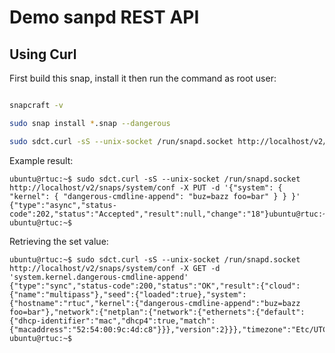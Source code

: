 # Demo sanpd REST API

## Using Curl

First build this snap, install it then run the command as root user:
```bash

snapcraft -v

sudo snap install *.snap --dangerous

sudo sdct.curl -sS --unix-socket /run/snapd.socket http://localhost/v2/snaps/system/conf -X PUT -d '{"system": { "kernel": { "dangerous-cmdline-append": "buz=bazz foo=bar" } } }'

```

Example result:

```console
ubuntu@rtuc:~$ sudo sdct.curl -sS --unix-socket /run/snapd.socket http://localhost/v2/snaps/system/conf -X PUT -d '{"system": { "kernel": { "dangerous-cmdline-append": "buz=bazz foo=bar" } } }'
{"type":"async","status-code":202,"status":"Accepted","result":null,"change":"18"}ubuntu@rtuc:~$
ubuntu@rtuc:~$
```

Retrieving the set value:

```console
ubuntu@rtuc:~$ sudo sdct.curl -sS --unix-socket /run/snapd.socket http://localhost/v2/snaps/system/conf -X GET -d 'system.kernel.dangerous-cmdline-append'
{"type":"sync","status-code":200,"status":"OK","result":{"cloud":{"name":"multipass"},"seed":{"loaded":true},"system":{"hostname":"rtuc","kernel":{"dangerous-cmdline-append":"buz=bazz foo=bar"},"network":{"netplan":{"network":{"ethernets":{"default":{"dhcp-identifier":"mac","dhcp4":true,"match":{"macaddress":"52:54:00:9c:4d:c8"}}},"version":2}}},"timezone":"Etc/UTC"}}}ubuntu@rtuc:~$
ubuntu@rtuc:~$
```
